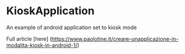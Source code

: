 # KioskApplication
An example of android application set to kiosk mode

Full article [here] (https://www.paolotine.it/creare-unapplicazione-in-modalita-kiosk-in-android-1/)
